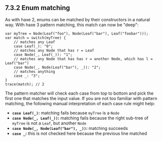 ## 7.3.2 Enum matching

As with haxe 2, enums can be matched by their constructors in a natural way. With haxe 3 pattern matching, this match can now be "deep":

```
var myTree = Node(Leaf("foo"), Node(Leaf("bar"), Leaf("foobar")));
var match = switch(myTree) {
	// matches any Leaf
	case Leaf(_): "0";
	// matches any Node that has r = Leaf
	case Node(_, Leaf(_)): "1";
	// matches any Node that has has r = another Node, which has l = Leaf("bar")
	case Node(_, Node(Leaf("bar"), _)): "2";
	// matches anything
	case _: "3";
}
trace(match); // 2
```

The pattern matcher will check each case from top to bottom and pick the first one that matches the input value. If you are not too familiar with pattern matching, the following manual interpretation of each case rule might help:



* **`case Leaf(_)`:** matching fails because `myTree` is a `Node`
* **`case Node(_, Leaf(_))`:** matching fails because the right sub-tree of `myTree` is not a `Leaf`, but another `Node`
* **`case Node(_, Node(Leaf("bar"), _))`:** matching succeeds
* **`case _`:** this is not checked here because the previous line matched